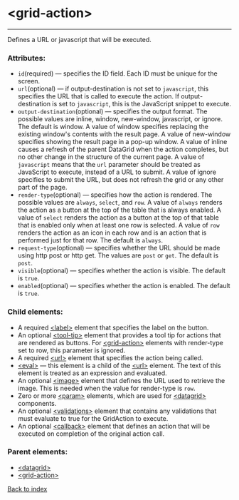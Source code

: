 # \<grid-action>

---

Defines a URL or javascript that will be executed.

### Attributes:
* `id`(required) &mdash; specifies the ID field. Each ID must be unique for the screen.
* `url`(optional) &mdash; if output-destination is not set to `javascript`, this specifies the URL that is called to execute the action. If output-destination is set to `javascript`, this is the JavaScript snippet to execute.
* `output-destination`(optional) &mdash; specifies the output format. The possible values are inline, window, new-window, javascript, or ignore. The default is window. A value of window specifies replacing the existing window's contents with the result page. A value of new-window specifies showing the result page in a pop-up window. A value of inline causes a refresh of the parent DataGrid when the action completes, but no other change in the structure of the current page. A value of `javascript` means that the `url` parameter should be treated as JavaScript to execute, instead of a URL to submit. A value of ignore specifies to submit the URL, but does not refresh the grid or any other part of the page.
* `render-type`(optional) &mdash; specifies how the action is rendered. The possible values are `always`, `select`, and `row`. A value of `always` renders the action as a button at the top of the table that is always enabled. A value of `select` renders the action as a button at the top of that table that is enabled only when at least one row is selected. A value of `row` renders the action as an icon in each row and is an action that is performed just for that row. The default is `always`.
* `request-type`(optional) &mdash; specifies whether the URL should be made using http post or http get. The values are `post` or `get`. The default is `post`.
* `visible`(optional) &mdash; specifies whether the action is visible. The default is `true`.
* `enabled`(optional) &mdash; specifies whether the action is enabled. The default is `true`.

### Child elements:
* A required [\<label>](./label.md) element that specifies the label on the button. 
* An optional [\<tool-tip>](./tool-tip.md) element that provides a tool tip for actions that are rendered as buttons. For [\<grid-action>](./grid-action.md) elements with render-type set to row, this parameter is ignored. 
* A required [\<url>](./url.md) element that specifies the action being called. 
* [\<eval>](./eval.md) &mdash; this element is a child of the [\<url>](./url.md) element. The text of this element is treated as an expression and evaluated. 
* An optional [\<image>](./image.md) element that defines the URL used to retrieve the image. This is needed when the value for render-type is `row`. 
* Zero or more [\<param>](./param.md) elements, which are used for [\<datagrid>](./datagrid.md) components. 
* An optional [\<validations>](./validations.md) element that contains any validations that must evaluate to true for the GridAction to execute. 
* An optional [\<callback>](./callback.md) element that defines an action that will be executed on completion of the original action call.

### Parent elements:
* [\<datagrid>](./datagrid.md)
* [\<grid-action>](./grid-action.md)

[Back to index](./README.md)
